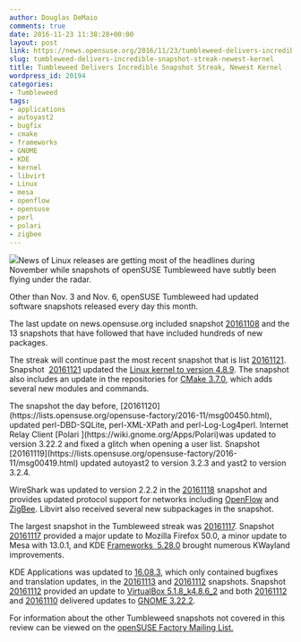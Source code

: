 ```yaml
---
author: Douglas DeMaio
comments: true
date: 2016-11-23 11:38:28+00:00
layout: post
link: https://news.opensuse.org/2016/11/23/tumbleweed-delivers-incredible-snapshot-streak-newest-kernel/
slug: tumbleweed-delivers-incredible-snapshot-streak-newest-kernel
title: Tumbleweed Delivers Incredible Snapshot Streak, Newest Kernel
wordpress_id: 20194
categories:
- Tumbleweed
tags:
- applications
- autoyast2
- bugfix
- cmake
- frameworks
- GNOME
- KDE
- kernel
- libvirt
- Linux
- mesa
- openflow
- opensuse
- perl
- polari
- zigbee
---
```


![](http://i.imgur.com/POgU9ks.png)News of Linux releases are getting most of the headlines during November while snapshots of openSUSE Tumbleweed have subtly been flying under the radar.

Other than Nov. 3 and Nov. 6, openSUSE Tumbleweed had updated software snapshots released every day this month.

The last update on news.opensuse.org included snapshot [20161108](https://lists.opensuse.org/opensuse-factory/2016-11/msg00161.html) and the 13 snapshots that have followed that have included hundreds of new packages.

The streak will continue past the most recent snapshot that is list [20161121](https://lists.opensuse.org/opensuse-factory/2016-11/msg00460.html). Snapshot  [20161121](https://lists.opensuse.org/opensuse-factory/2016-11/msg00460.html) updated the [Linux kernel to version 4.8.9](https://www.kernel.org/). The snapshot also includes an update in the repositories for [CMake 3.7.0](https://cmake.org/cmake/help/v3.7/release/3.7.html), which adds several new modules and commands.

<!-- more -->The snapshot the day before, [20161120](https://lists.opensuse.org/opensuse-factory/2016-11/msg00450.html), updated perl-DBD-SQLite, perl-XML-XPath and perl-Log-Log4perl. Internet Relay Client [Polari ](https://wiki.gnome.org/Apps/Polari)was updated to version 3.22.2 and fixed a glitch when opening a user list. Snapshot [20161119](https://lists.opensuse.org/opensuse-factory/2016-11/msg00419.html) updated autoyast2 to version 3.2.3 and yast2 to version 3.2.4.

WireShark was updated to version 2.2.2 in the [20161118](https://lists.opensuse.org/opensuse-factory/2016-11/msg00413.html) snapshot and provides updated protocol support for networks including [OpenFlow](https://www.opennetworking.org/sdn-resources/openflow) and [ZigBee](http://www.zigbee.org/). Libvirt also received several new subpackages in the snapshot.

The largest snapshot in the Tumbleweed streak was [20161117](https://lists.opensuse.org/opensuse-factory/2016-11/msg00410.html). Snapshot [20161117](https://lists.opensuse.org/opensuse-factory/2016-11/msg00410.html) provided a major update to Mozilla Firefox 50.0, a minor update to Mesa with 13.0.1, and KDE [Frameworks  5.28.0](https://www.kde.org/announcements/kde-frameworks-5.28.0.php) brought numerous KWayland improvements.

KDE Applications was updated to [16.08.3](https://www.kde.org/announcements/announce-applications-16.08.3.php), which only contained bugfixes and translation updates, in the [20161113](https://lists.opensuse.org/opensuse-factory/2016-11/msg00315.html) and [20161112](https://lists.opensuse.org/opensuse-factory/2016-11/msg00272.html) snapshots. Snapshot [20161112](https://lists.opensuse.org/opensuse-factory/2016-11/msg00272.html) provided an update to [VirtualBox 5.1.8_k4.8.6_2](https://www.virtualbox.org/wiki/Changelog) and both [20161112](https://lists.opensuse.org/opensuse-factory/2016-11/msg00272.html) and [20161110](https://lists.opensuse.org/opensuse-factory/2016-11/msg00233.html) delivered updates to [GNOME 3.22.2](https://wiki.gnome.org/ThreePointTwentythree).

For information about the other Tumbleweed snapshots not covered in this review can be viewed on the [openSUSE Factory Mailing List.](https://lists.opensuse.org/opensuse-factory/)
